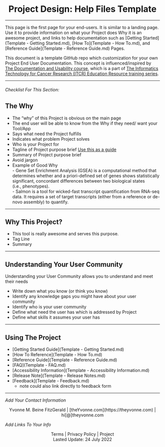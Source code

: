<h1 align="center">Project Design: Help Files Template</h1>

---
This page is the first page for your end-users.  It is similar to a landing page.  Use it to provide information on what your Project does Why it is an awesome project, and links to help documentation such as [Getting Started](Template - Getting Started.md), [How To](Template - How To.md), and [Reference Guide](Template - Reference Guide.md) Pages.

This document is a template GitHub repo which customization for your own Project End User Documentation.  This concept is influenced/inspired by [The Documentation and Usability course](https://jhudatascience.org/Documentation_and_Usability/), which is a part of [The Informatics Technology for Cancer Research (ITCR) Education Resource training series](https://www.itcrtraining.org/courses).


---

###### _Checklist For This Section:_  

## The Why
- The “why” of this Project is obvious on the main page
- The end user will be able to know from the Why if they need/ want your Tool/App
- Says what need the Project fulfills
- Indicates what problem Project solves
- Who is your Project for
- Tagline of Project purpose brief [Use this as a guide](https://theYvonne.com/blog/secret-to-success-in-8-words)
- Summary of Project purpose brief
- Avoid jargon
- Example of Good Why  
		- Gene Set Enrichment Analysis (GSEA) is a computational method that determines whether and a priori-defined set of genes shows statistically significant, concordant differences between two biological states (i.e., phenotypes).  
		- Salmon is a tool for wicked-fast transcript quantification from RNA-seq data. It requires a set of target transcripts (either from a reference or de-novo assembly) to quantify.  

---

## Why This Project?
- This tool is really awesome and serves this purpose.
- Tag Line
- Summary
---


## Understanding Your User Community
Understanding your User Community allows you to understand and meet their needs

- Write down what you know (or think you know) 
- Identify any knowledge gaps you might have about your user community
- Identify who is your user community
- Define what need the user has which is addressed by Project
- Define what skills it assumes your user has

---

## Using The Project
- [Getting Started Guide](Template - Getting Started.md)
- [How To Reference](Template - How To.md)
- [Reference Guide](Template - Reference Guide.md)
- [FAQ](Template - FAQ.md)
- [Accessibility Information](Template - Accessibility Information.md)
- [Release Note](Template - Release Notes.md)
- [Feedback](Template - Feedback.md) 
    - note could also link directly to feedback form



---
_Add Your Contact Information_
<center>Yvonne M. Beine FitzGerald | [theYvonne.com](https://theyvonne.com) | hi[@]theyvonne.com </center>  

_Add Links To Your Info_

<center>Terms | Privacy Policy | Project </center>

<center>Lasted Update: 24 July 2022 </center>


